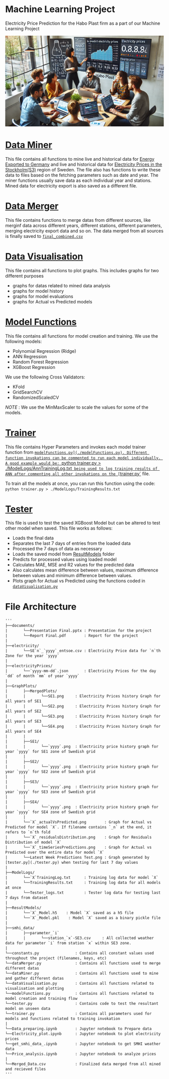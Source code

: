 # Machine Learning Project
Electricity Price Prediction for the Habo Plast firm as a part of our Machine Learning Project

![Generated Image](./display-image.webp)

# [Data Miner](./dataMiner.py)
This file contains all functions to mine live and historical data for [Energy Exported to Germany](https://www.energy-charts.info/charts/power/data/de/year_tcs_saldo_2025.json) and live and historical data for [Electricity Prices in the Stockholm(S3)](https://thingler.io/day-ahead?date=2025-02-12&bz=BZN|SE1,BZN|SE2,BZN|SE3,BZN|SE4) region of Sweden. 
The file also has functions to write these data to files based on the fetching parameters such as date and year.
The miner functions usually save data as each individual year and stations. Mined data for electricity export is also saved as a different file.

# [Data Merger](./dataMerger.py)
This file contains functions to merge datas from different sources, like merginf data across different years, different stations, different parameters, merging electricity export data and so on.
The data merged from all sources is finally saved to [`final_combined.csv`](./final_combined.csv)

# [Data Visualisation](./dataVisualisation.py)
This file contains all functions to plot graphs. This includes graphs for two different purposes
- graphs for datas related to mined data analysis
- graphs for model history
- graphs for model evaluations
- graphs for Actual vs Predicted models

# [Model Functions](./modelFunctions.py)
This file contains all functions for model creation and training.
We use the following models: 
- Polynomial Regression (Ridge)
- ANN Regression
- Random Forest Regression
- XGBoost Regression

We use the following Cross Validators:
- KFold
- GridSearchCV
- RandomizedScaledCV

*NOTE* : We use the MinMaxScaler to scale the values for some of the models.

# [Trainer](./trainer.py)

This file contains Hyper Parameters and invokes each model trainer function from [`modelFunctions.py](./modelFunctions.py).
Different function invokations can be commented to run each model individually. A good example would be:
`python trainer.py > ./ModelLogs/AnnTrainingLog.txt`
being used to log training results of ANN after commenting all other invokations on the [`trainer.py`](./trainer.py) file.

To train all the models at once, you can run this function using the code:
`python trainer.py > ./ModelLogs/TrainingResults.txt`

# [Tester](./tester.py)
This file is used to test the saved XGBoost Model but can be altered to test other model when saved.
This file works as follows:
- Loads the final data
- Separates the last 7 days of entries from the loaded data
- Processed the 7 days of data as necessary
- Loads the saved model from [ResultModels](./ResultModels/) folder
- Predicts for processed values using loaded model
- Calculates MAE, MSE and R2 values for the predicted data
- Also calculates mean difference between values, maximum difference between values and minimum difference between values.
- Plots graph for Actual vs Predicted using the functions coded in [`dataVisualisation.py`](./dataVisualisation.py)

# File Architecture
<pre><code>'''
├──documents/
|       └──Presentation Final.pptx : Presentation for the project
|       └──Report Final.pdf        : Report for the project
|
├──electricity/
|       └──SE`n`_`yyyy`_entsoe.csv : Electricity Price data for `n`th Zone for the year `yyyy`
|
├──electricityPrices/
|       └──`yyyy-mm-dd`.json       : Electricity Prices for the day `dd` of month `mm` of year `yyyy`
|
├──GraphPlots/
|       ├──MergedPlots/
|       |       └──SE1.png     : Electricity Prices history Graph for all years of SE1
|       |       └──SE2.png     : Electricity Prices history Graph for all years of SE2
|       |       └──SE3.png     : Electricity Prices history Graph for all years of SE3
|       |       └──SE4.png     : Electricity Prices history Graph for all years of SE4
|       |
|       ├──SE1/
|       |       └──`yyyy`.png  : Electricity price history graph for year `yyyy` for SE1 zone of Swedish grid
|       |
|       ├──SE2/
|       |       └──`yyyy`.png  : Electricity price history graph for year `yyyy` for SE2 zone of Swedish grid
|       |
|       ├──SE3/
|       |       └──`yyyy`.png  : Electricity price history graph for year `yyyy` for SE3 zone of Swedish grid
|       |
|       ├──SE4/
|       |       └──`yyyy`.png  : Electricity price history graph for year `yyyy` for SE4 zone of Swedish grid
|       |
|       └──`X`_actualVsPredicted.png        : Graph for Actual vs Predicted for model `X`. If filename contains `_n` at the end, it refers to `n`th fold
|       └──`X`_residualsDistribution.png    : Graph for Residuals Distribution of model `X`
|       └──`X`_timeSeriesPredictions.png    : Graph for Actual vs Predicted over the entire data for model `X`
|       └──Latest Week Predictions Test.png : Graph generated by [tester.py](./tester.py) when testing for last 7 day values
|
├──ModelLogs/
|       └──`X`TrainingLog.txt      : Training log data for model `X`
|       └──TrainingResults.txt     : Training log data for all models at once
|       └──Tester_logs.txt         : Tester log data for testing last 7 days from dataset
|
├──ResultModels/
|       └──`X`_Model.h5    : Model `X` saved as a h5 file
|       └──`X`_Model.pkl    : Model `X` saved as a binary pickle file
|
├──smhi_data/
|       ├──parameter_`i`
|       |       └──station_`x`-SE3.csv     : All collected weather data for parameter `i` from station `x` within SE3 zone.
|
└──constants.py                : Contains all constant values used throughout the project (filenames, keys, etc)
└──dataMerger.py               : Contains all functions used to merge different datas
└──dataMiner.py                : Contains all functions used to mine and gather different datas
└──dataVisualisation.py        : Contains all functions related to visualisation and plotting
└──modelFunctions.py           : Contains all functions related to model creation and training flow
└──tester.py                   : Contains code to test the resultant model on unseen data
└──trainer.py                  : Contains all parameters used for models and functions related to training invokation
|
└──Data_preparing.ipynb        : Jupyter notebook to Prepare data
└──Electricity_plot.ipynb      : Jupyter notebook to plot electricity prices
└──get_smhi_data_.ipynb        : Jupyter notebook to get SMHI weather data
└──Price_analysis.ipynb        : Jupyter notebook to analyze prices
|
└──Merged_Data.csv             : Finalized data merged from all mined and recieved files
'''</code><pre>